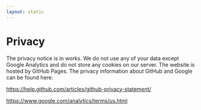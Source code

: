 ```yaml
---
layout: static
---
```


# Privacy

The privacy notice is in works. We do not use any of your data except Google Analytics and do not store any cookies on our server. The website is hosted by GitHub Pages. The privacy information about GitHub and Google can be found here:

https://help.github.com/articles/github-privacy-statement/

https://www.google.com/analytics/terms/us.html
